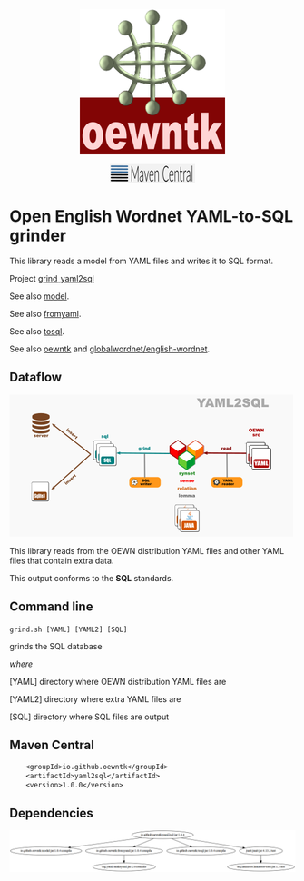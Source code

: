 <p align="center">
<img width="256" height="256" src="images/oewntk.png" alt="OEWNTK">
</p>
<p align="center">
<img width="150"src="images/mavencentral.png" alt="MavenCentral">
</p>

# Open English Wordnet YAML-to-SQL grinder

This library reads a model from YAML files and writes it to SQL format.

Project [grind_yaml2sql](https://github.com/oewntk/grind_yaml2sql)

See also [model](https://github.com/oewntk/model/blob/master/README.md).

See also [fromyaml](https://github.com/oewntk/fromyaml/blob/master/README.md).

See also [tosql](https://github.com/oewntk/tosql/blob/master/README.md).

See also [oewntk](https://github.com/oewntk)
and [globalwordnet/english-wordnet](https://github.com/globalwordnet/english-wordnet).

## Dataflow

![Dataflow](images/dataflow_yaml2sql.png  "Dataflow")

This library reads from the OEWN distribution YAML files and other YAML files that contain extra data.

This output conforms to the **SQL** standards.

## Command line

`grind.sh [YAML] [YAML2] [SQL]`

grinds the SQL database

*where*

[YAML] directory where OEWN distribution YAML files are

[YAML2] directory where extra YAML files are

[SQL] directory where SQL files are output

## Maven Central

		<groupId>io.github.oewntk</groupId>
		<artifactId>yaml2sql</artifactId>
		<version>1.0.0</version>

## Dependencies

![Dependencies](images/grind-yaml2sql.png  "Dataflow")
